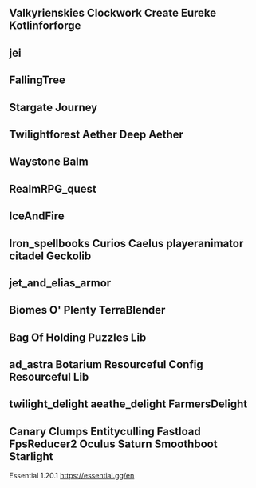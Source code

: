 Valkyrienskies
Clockwork
Create
Eureke
Kotlinforforge
----------------------
jei
----------------------
FallingTree
----------------------
Stargate Journey
----------------------
Twilightforest
Aether
Deep Aether
----------------------
Waystone
Balm
----------------------
RealmRPG_quest
----------------------
IceAndFire
----------------------
Iron_spellbooks
Curios
Caelus
playeranimator
citadel
Geckolib
----------------------
jet_and_elias_armor
----------------------
Biomes O' Plenty
TerraBlender
----------------------
Bag Of Holding
Puzzles Lib
----------------------
ad_astra
Botarium
Resourceful Config
Resourceful Lib
----------------------
twilight_delight
aeathe_delight
FarmersDelight
----------------------
Canary
Clumps
Entityculling
Fastload
FpsReducer2
Oculus
Saturn
Smoothboot
Starlight
----------------------
Essential 1.20.1  https://essential.gg/en

